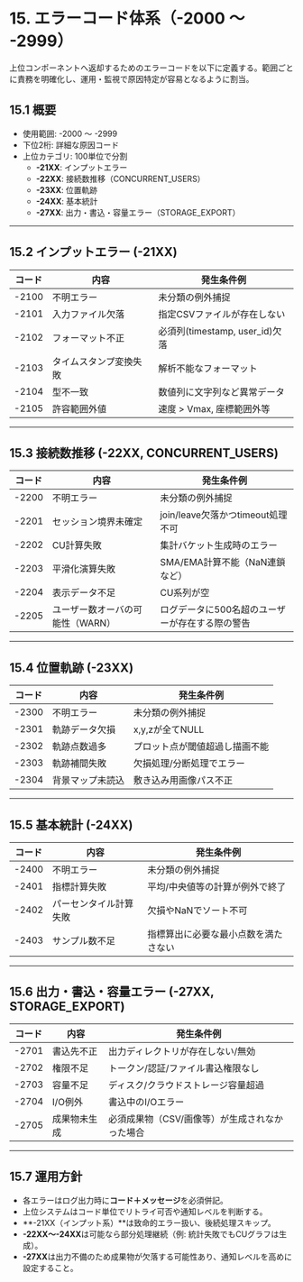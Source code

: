 # 15. エラーコード体系（-2000 ～ -2999）

上位コンポーネントへ返却するためのエラーコードを以下に定義する。範囲ごとに責務を明確化し、運用・監視で原因特定が容易となるように割当。

## 15.1 概要

- 使用範囲: -2000 ～ -2999
- 下位2桁: 詳細な原因コード
- 上位カテゴリ: 100単位で分割
  - **-21XX**: インプットエラー
  - **-22XX**: 接続数推移（CONCURRENT_USERS）
  - **-23XX**: 位置軌跡
  - **-24XX**: 基本統計
  - **-27XX**: 出力・書込・容量エラー（STORAGE_EXPORT）

---

## 15.2 インプットエラー (-21XX)

| コード  | 内容           | 発生条件例                         |
| ------- | ------------- | -------------------------------- |
| -2100   | 不明エラー        | 未分類の例外捕捉                      |
| -2101   | 入力ファイル欠落     | 指定CSVファイルが存在しない               |
| -2102   | フォーマット不正     | 必須列(timestamp, user_id)欠落      |
| -2103   | タイムスタンプ変換失敗 | 解析不能なフォーマット                   |
| -2104   | 型不一致         | 数値列に文字列など異常データ                |
| -2105   | 許容範囲外値       | 速度 > Vmax, 座標範囲外等             |

---

## 15.3 接続数推移 (-22XX, CONCURRENT_USERS)

| コード  | 内容                   | 発生条件例                                |
| ------- | ---------------------- | ----------------------------------- |
| -2200   | 不明エラー                | 未分類の例外捕捉                             |
| -2201   | セッション境界未確定           | join/leave欠落かつtimeout処理不可             |
| -2202   | CU計算失敗               | 集計バケット生成時のエラー                       |
| -2203   | 平滑化演算失敗              | SMA/EMA計算不能（NaN連鎖など）                 |
| -2204   | 表示データ不足              | CU系列が空                                 |
| -2205   | ユーザー数オーバの可能性（WARN） | ログデータに500名超のユーザーが存在する際の警告 |

---

## 15.4 位置軌跡 (-23XX)

| コード  | 内容        | 発生条件例             |
| ------- | ---------- | ------------------ |
| -2300   | 不明エラー     | 未分類の例外捕捉          |
| -2301   | 軌跡データ欠損  | x,y,zが全てNULL     |
| -2302   | 軌跡点数過多   | プロット点が閾値超過し描画不能 |
| -2303   | 軌跡補間失敗   | 欠損処理/分断処理でエラー   |
| -2304   | 背景マップ未読込 | 敷き込み用画像パス不正     |

---

## 15.5 基本統計 (-24XX)

| コード  | 内容          | 発生条件例                  |
| ------- | ------------ | ----------------------- |
| -2400   | 不明エラー       | 未分類の例外捕捉               |
| -2401   | 指標計算失敗      | 平均/中央値等の計算が例外で終了       |
| -2402   | パーセンタイル計算失敗 | 欠損やNaNでソート不可           |
| -2403   | サンプル数不足     | 指標算出に必要な最小点数を満たさない    |

---

## 15.6 出力・書込・容量エラー (-27XX, STORAGE_EXPORT)

| コード  | 内容       | 発生条件例                       |
| ------- | -------- | --------------------------- |
| -2701   | 書込先不正    | 出力ディレクトリが存在しない/無効            |
| -2702   | 権限不足     | トークン/認証/ファイル書込権限なし            |
| -2703   | 容量不足     | ディスク/クラウドストレージ容量超過             |
| -2704   | I/O例外    | 書込中のI/Oエラー                    |
| -2705   | 成果物未生成  | 必須成果物（CSV/画像等）が生成されなかった場合   |

---

## 15.7 運用方針

- 各エラーはログ出力時に**コード＋メッセージ**を必須併記。
- 上位システムはコード単位でリトライ可否や通知レベルを判断する。
- **-21XX（インプット系）**は致命的エラー扱い、後続処理スキップ。
- **-22XX～-24XX**は可能なら部分処理継続（例: 統計失敗でもCUグラフは生成）。
- **-27XX**は出力不備のため成果物が欠落する可能性あり、通知レベルを高めに設定すること。

